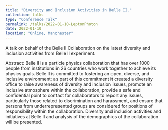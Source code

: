 ```yaml
---
title: "Diversity and Inclusion Activities in Belle II."
collection: talks
type: "Conference Talk"
permalink: /talks/2022-01-10-LeptonPhoton
date: 2022-01-10
location: "Online, Manchester"
---
```


A talk on behalf of the Belle II Collaboration on the latest diversity and inclusion activities from Belle II experiment.


Abstract:
Belle II is a particle physics collaboration that has over 1000 people
from institutions in 26 countries who work together to achieve its
physics goals. Belle II is committed to fostering an open, diverse, and
inclusive environment; as part of this commitment it created a diversity
office to raise awareness of diversity and inclusion issues, promote an
inclusive atmosphere within the collaboration, provide a safe and
confidential point to contact for collaborators to report any issues,
particularly those related to discrimination and harassment, and ensure
that persons from underrepresented groups are considered for positions
of responsibility within the collaboration. Diversity and inclusion
activities and initiatives at Belle II and analysis of the demographics
of the collaboration will be presented.